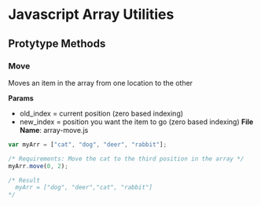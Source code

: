 # Javascript Array Utilities

## Protytype Methods

### Move
Moves an item in the array from one location to the other

**Params**
* old_index = current position (zero based indexing)
* new_index = position you want the item to go (zero based indexing)
**File Name**: array-move.js

```javascript
var myArr = ["cat", "dog", "deer", "rabbit"];
```

```javascript
/* Requirements: Move the cat to the third position in the array */
myArr.move(0, 2);
```

```javascript
/* Result 
  myArr = ["dog", "deer","cat", "rabbit"]
*/
```